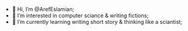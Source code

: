 - 👋 Hi, I’m @ArefEslamian;
- 👀 I’m interested in computer sciance & writing fictions;
- 🌱 I’m currently learning writing short story & thinking like a sciantist;

<!---
ArefEslamian/ArefEslamian is a ✨ special ✨ repository because its `README.md` (this file) appears on your GitHub profile.
You can click the Preview link to take a look at your changes.
--->
